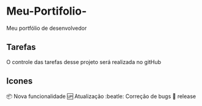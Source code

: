 # Meu-Portifolio-
Meu portfólio de desenvolvedor 

## Tarefas 
  O controle das tarefas desse projeto será realizada no gitHub

## Icones 

:package: Nova funcionalidade
:up: Atualização
:beatle: Correção de bugs
:checkered_flag: release